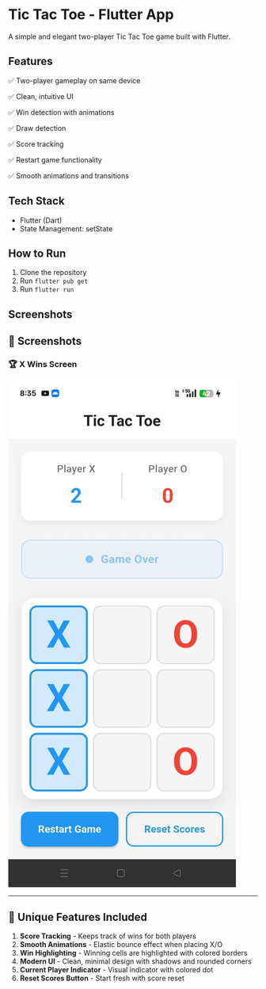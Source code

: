 # Tic Tac Toe - Flutter App

A simple and elegant two-player Tic Tac Toe game built with Flutter.

## Features
✅ Two-player gameplay on same device

✅ Clean, intuitive UI

✅ Win detection with animations

✅ Draw detection

✅ Score tracking

✅ Restart game functionality

✅ Smooth animations and transitions


## Tech Stack
- Flutter (Dart)
- State Management: setState

## How to Run
1. Clone the repository
2. Run `flutter pub get`
3. Run `flutter run`

## Screenshots


## 📸 Screenshots

### 🏆 X Wins Screen
![X Win Screen](https://github.com/Shubhamchaudhari1807/Digital-Guruji--Flutter-App-For-Tic-Tack-Toe-Game-/raw/main/tic_tac_toe_app/lib/screens/screenshots/.gitkeep/X-Win.jpg)

---

## 🎨 Unique Features Included

1. **Score Tracking** - Keeps track of wins for both players
2. **Smooth Animations** - Elastic bounce effect when placing X/O
3. **Win Highlighting** - Winning cells are highlighted with colored borders
4. **Modern UI** - Clean, minimal design with shadows and rounded corners
5. **Current Player Indicator** - Visual indicator with colored dot
6. **Reset Scores Button** - Start fresh with score reset





